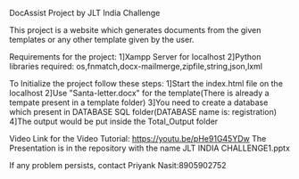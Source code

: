 DocAssist Project by JLT India Challenge

This project is a website which generates documents from the given templates or any other template given by the user.

Requirements for the project:
1]Xampp Server for localhost
2]Python libraries required: os,fnmatch,docx-mailmerge,zipfile,string,json,lxml

To Initialize the project follow these steps:
1]Start the index.html file on the localhost
2]Use "Santa-letter.docx" for the template(There is already a tempate present in a template folder)
3]You need to create a database which present in DATABASE SQL folder(DATABASE name is: registration)
4]The output would be put inside the Total_Output folder


Video Link for the Video Tutorial: https://youtu.be/pHe91G45YDw
The Presentation is in the repository with the name JLT INDIA CHALLENGE1.pptx 

If any problem persists, contact Priyank Nasit:8905902752
